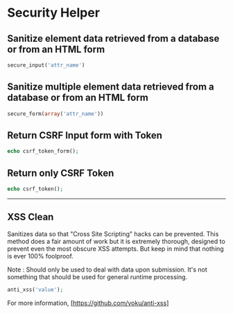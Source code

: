 # Security Helper

## Sanitize element data retrieved from a database or from an HTML form

```php
secure_input('attr_name')
```

## Sanitize multiple element data retrieved from a database or from an HTML form

```php
secure_form(array('attr_name'))
```

## Return CSRF Input form with Token

```php
echo csrf_token_form();
```

## Return only CSRF Token

```php
echo csrf_token();
```

---

## XSS Clean

Sanitizes data so that "Cross Site Scripting" hacks can be prevented. This method does a fair amount of work but it is extremely thorough, designed to prevent even the most obscure XSS attempts. But keep in mind that nothing is ever 100% foolproof.

Note : Should only be used to deal with data upon submission. It's not something that should be used for general runtime processing.

```php
anti_xss('value');
```

For more information, [https://github.com/voku/anti-xss]